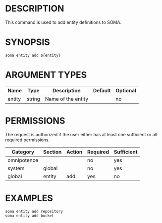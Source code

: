 # DESCRIPTION

This command is used to add entity definitions to SOMA.

# SYNOPSIS

```
soma entity add ${entity}
```

# ARGUMENT TYPES

Name | Type |     Description   | Default | Optional
 --- |  --- | ----------------- | ------- | --------
entity | string | Name of the entity | | no

# PERMISSIONS

The request is authorized if the user either has at least one
sufficient or all required permissions.

Category | Section | Action | Required | Sufficient
 ------- | ------- | ------ | -------- | ----------
omnipotence | | | no | yes
system | global | | no | yes
global | entity | add | yes | no

# EXAMPLES

```
soma entity add repository
soma entity add bucket
```
